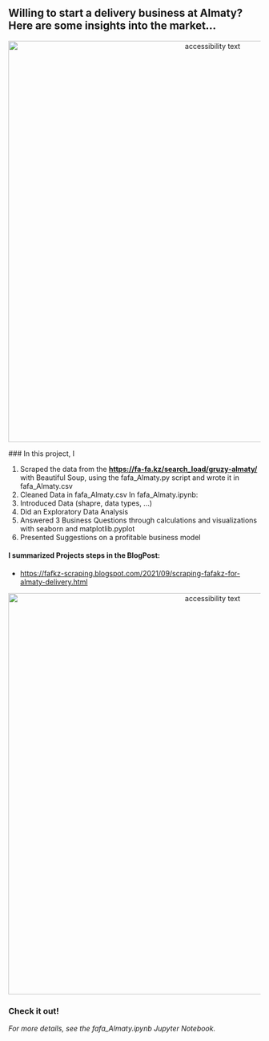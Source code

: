 ## Willing to start a delivery business at Almaty? Here are some insights into the market…

<p align="center">
  <img src="https://github.com/user-attachments/assets/22f46e57-64e9-43b0-8488-bb093e7da950" width="800" alt="accessibility text">
</p>
### In this project, I 

1.	Scraped the data from the **https://fa-fa.kz/search_load/gruzy-almaty/** with Beautiful Soup, using the fafa_Almaty.py script and wrote it in fafa_Almaty.csv
2.	Cleaned Data in fafa_Almaty.csv
In fafa_Almaty.ipynb: 
3.  Introduced Data (shapre, data types, ...)
4.	Did an Exploratory Data Analysis
5.	Answered 3 Business Questions through calculations and visualizations with seaborn and matplotlib.pyplot
6.	Presented Suggestions on a profitable business model

#### I summarized Projects steps in the BlogPost:

* https://fafkz-scraping.blogspot.com/2021/09/scraping-fafakz-for-almaty-delivery.html 

<p align="center">
  <img src="https://user-images.githubusercontent.com/86869537/184582147-7ce19889-8b1f-49bb-b00e-04f328f9cccd.png" width="800" alt="accessibility text">
</p>

### Check it out!
*For more details, see the fafa_Almaty.ipynb Jupyter Notebook.*

